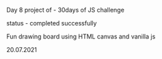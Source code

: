 Day 8 project of - 30days of JS challenge

status - completed successfully

Fun drawing board using HTML canvas and vanilla js 

20.07.2021